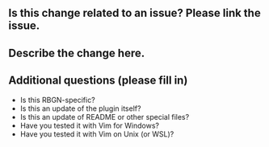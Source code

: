 ## Is this change related to an issue? Please link the issue.

## Describe the change here.

## Additional questions (please fill in)

* Is this RBGN-specific?
* Is this an update of the plugin itself?
* Is this an update of README or other special files?
* Have you tested it with Vim for Windows?
* Have you tested it with Vim on Unix (or WSL)?
